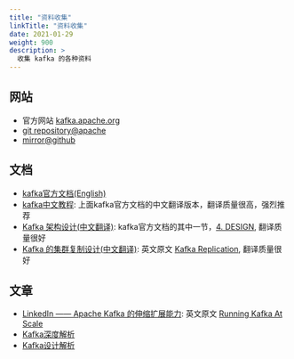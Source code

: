 ```yaml
---
title: "资料收集"
linkTitle: "资料收集"
date: 2021-01-29
weight: 900
description: >
  收集 kafka 的各种资料
---
```




## 网站

- 官方网站 [kafka.apache.org](http://kafka.apache.org/)
- [git repository@apache](git://git.apache.org/kafka.git)
- [mirror@github](https://github.com/apache/kafka)

## 文档

- [kafka官方文档(English)](http://kafka.apache.org/documentation/)
- [kafka中文教程](http://www.orchome.com/3): 上面kafka官方文档的中文翻译版本，翻译质量很高，强烈推荐
- [Kafka 架构设计(中文翻译)](http://download.csdn.net/download/elancom/8466447): kafka官方文档的其中一节，[4. DESIGN](http://kafka.apache.org/documentation/#design), 翻译质量很好
- [Kafka 的集群复制设计(中文翻译)](https://www.oschina.net/translate/kafka-replication): 英文原文 [Kafka Replication](https://cwiki.apache.org/confluence/display/KAFKA/Kafka+Replication), 翻译质量很好

## 文章

- [LinkedIn —— Apache Kafka 的伸缩扩展能力](https://www.oschina.net/translate/running-kafka-scale): 英文原文 [Running Kafka At Scale](https://engineering.linkedin.com/kafka/running-kafka-scale)
- [Kafka深度解析](http://www.jasongj.com/2015/01/02/Kafka%E6%B7%B1%E5%BA%A6%E8%A7%A3%E6%9E%90/)
- [Kafka设计解析](http://www.jasongj.com/2015/03/10/KafkaColumn1/)

